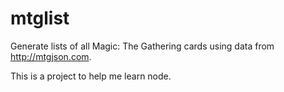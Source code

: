# mtglist

Generate lists of all Magic: The Gathering cards using data from http://mtgjson.com.

This is a project to help me learn node.
